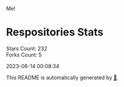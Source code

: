 Me!

# Respositories Stats
Stars Count: 232  
Forks Count: 5

2023-06-14 00:08:34  

This README is automatically generated by [🐰](https://github.com/rnitta/rnitta).
